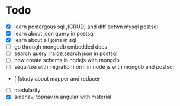 # Todo 
- [x] learn postergous sql ,(CRUD) and diff betwn mysql postsql
- [x] learn about json query in postsql
- [x] learn about all joins in  sql
- [ ] go through mongodb embedded docs
- [ ] search query inside,search  json  in postsql
- [ ] how create schema in  nodejs with mongdb
- [ ] sequilize(with migration)  orm in node js with mongdb and postsql
- [ ]study about mapper and reducer
- [ ]  modularity
- [x] sidenav, topnav in angular with material